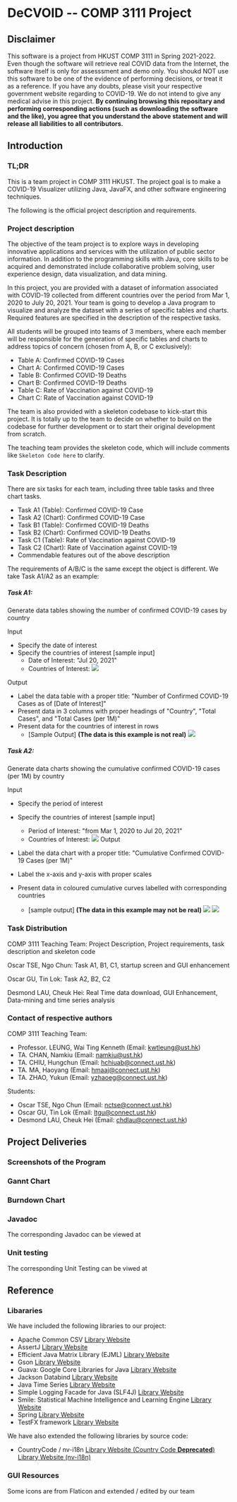 # DeCVOID -- COMP 3111 Project

## Disclaimer
This software is a project from HKUST COMP 3111 in Spring 2021-2022. Even though the software will retrieve real COVID data from the Internet, the software itself is only for assesssment and demo only. You shoukd NOT use this software to be one of the evidence of performing decisions, or treat it as a reference. If you have any doubts, please visit your respective government website regarding to COVID-19. We do not intend to give any medical advise in this project. **By continuing browsing this repositary and performing corresponding actions (such as downloading the software and the like), you agree that you understand the above statement and will release all liabilities to all contributors.**


## Introduction

### TL;DR
This is a team project in COMP 3111 HKUST. The project goal is to make a COVID-19 Visualizer utilizing Java, JavaFX, and other software engineering techniques.

The following is the official project description and requirements.

### Project description
The objective of the team project is to explore ways in developing innovative applications and services with the utilization of public sector information. In addition to the programming skills with Java, core skills to be acquired and demonstrated include collaborative problem solving, user experience design, data visualization, and data mining.

In this project, you are provided with a dataset of information associated with COVID-19 collected from different countries over the period from Mar 1, 2020 to July 20, 2021. Your team is going to develop a Java program to visualize and analyze the dataset with a series of specific tables and charts. Required features are specified in the description of the respective tasks.

All students will be grouped into teams of 3 members, where each member will be responsible for the generation of specific tables and charts to address topics of concern (chosen from A, B, or C exclusively):

- Table A: Confirmed COVID-19 Cases 
- Chart A: Confirmed COVID-19 Cases 
- Table B: Confirmed COVID-19 Deaths 
- Chart B: Confirmed COVID-19 Deaths 
- Table C: Rate of Vaccination against COVID-19
- Chart C: Rate of Vaccination against COVID-19
  
The team is also provided with a skeleton codebase to kick-start this project. It is totally up to the team to decide on whether to build on the codebase for further development or to start their original development from scratch. 

The teaching team provides the skeleton code, which will include comments like `Skeleton Code here` to clarify.
### Task Description
There are six tasks for each team, including three table tasks and three chart tasks.

- Task A1 (Table): Confirmed COVID-19 Case
- Task A2 (Chart): Confirmed COVID-19 Case
- Task B1 (Table): Confirmed COVID-19 Deaths
- Task B2 (Chart): Confirmed COVID-19 Deaths
- Task C1 (Table): Rate of Vaccination against COVID-19
- Task C2 (Chart): Rate of Vaccination against COVID-19
- Commendable features out of the above description

The requirements of A/B/C is the same except the object is different. We take Task A1/A2 as an example:


##### Task A1:
Generate data tables showing the number of confirmed COVID-19 cases by country

Input

- Specify the date of interest
- Specify the countries of interest
[sample input]
    - Date of Interest: "Jul 20, 2021"
    - Countries of Interest:
    ![](./readmeContent/CountryInput.PNG)

Output

- Label the data table with a proper title: "Number of Confirmed COVID-19 Cases as of [Date of Interest]"
- Present data in 3 columns with proper headings of "Country", "Total Cases", and "Total Cases (per 1M)"
- Present data for the countries of interest in rows
    - [Sample Output] **(The data is this example is not real)**
      ![](./readmeContent/taskA1Output.PNG)

##### Task A2:
Generate data charts showing the cumulative confirmed COVID-19 cases (per 1M) by country

Input

- Specify the period of interest
- Specify the countries of interest
[sample input]
    - Period of Interest: "from Mar 1, 2020 to Jul 20, 2021"
    - Countries of Interest:
      ![](./readmeContent/CountryInput.PNG)
Output

- Label the data chart with a proper title: "Cumulative Confirmed COVID-19 Cases (per 1M)"
- Label the x-axis and y-axis with proper scales
- Present data in coloured cumulative curves labelled with corresponding countries
    - [sample output] **(The data in this example may not be real)**
      ![](./readmeContent/taskA2Output.PNG)
    ![](./readmeContent/taskA2Output2.PNG)
### Task Distribution
COMP 3111 Teaching Team: Project Description, Project requirements, task description and skeleton code

Oscar TSE, Ngo Chun: Task A1, B1, C1, startup screen and GUI enhancement

Oscar GU, Tin Lok: Task A2, B2, C2

Desmond LAU, Cheuk Hei: Real Time data download, GUI Enhancement, Data-mining and time series analysis

### Contact of respective authors
COMP 3111 Teaching Team:
- Professor. LEUNG, Wai Ting Kenneth (Email: [kwtleung@ust.hk](mailto:kwtleung@ust.hk))
- TA. CHAN, Namkiu (Email: [namkiu@ust.hk](mailto:namkiu@ust.hk))
- TA. CHIU, Hungchun (Email: [hchiuab@connect.ust.hk](mailto:hchiuab@connect.ust.hk))
- TA. MA, Haoyang (Email: [hmaaj@connect.ust.hk](mailto:hmaaj@connect.ust.hk))
- TA. ZHAO, Yukun (Email: [yzhaoeg@connect.ust.hk](mailto:yzhaoeg@connect.ust.hk))

Students:
- Oscar TSE, Ngo Chun (Email: [nctse@connect.ust.hk](mailto:nctse@connect.ust.hk))
- Oscar GU, Tin Lok (Email: [ltgu@connect.ust.hk](mailto:ltgu@connect.ust.hk))
- Desmond LAU, Cheuk Hei (Email: [chdlau@connect.ust.hk](mailto:chdlau@connect.ust.hk))

## Project Deliveries

### Screenshots of the Program

### Gannt Chart

### Burndown Chart

### Javadoc
The corresponding Javadoc can be viewed at 
### Unit testing
The corresponding Unit Testing can be viwed at

## Reference
### Libararies

We have included the following libraries to our project:

- Apache Common CSV [Library Website](https://commons.apache.org/proper/commons-csv/)
- AssertJ [Library Website](https://joel-costigliola.github.io/assertj/)
- Efficient Java Matrix Library (EJML) [Library Website](http://ejml.org/wiki/index.php?title=Main_Page)
- Gson [Library Website](https://github.com/google/gson)
- Guava: Google Core Libraries for Java [Library Website](https://github.com/google/guava)
- Jackson Databind [Library Website](https://github.com/FasterXML/jackson-databind)
- Java Time Series [Library Website](https://github.com/signaflo/java-timeseries)
- Simple Logging Facade for Java (SLF4J) [Library Website](https://www.slf4j.org/)
- Smile: Statistical Machine Intelligence and Learning Engine [Library Website](https://haifengl.github.io/index.html)
- Spring [Library Website](https://spring.io/)
- TestFX framework [Library Website](https://github.com/TestFX/TestFX)


We have also extended the following libraries by source code:
- CountryCode / nv-i18n [Library Website (Country Code **Deprecated**)](https://github.com/TakahikoKawasaki/CountryCode) [Library Website (nv-i18n)](https://github.com/TakahikoKawasaki/nv-i18n)

### GUI Resources
Some icons are from Flaticon and extended / edited by our team